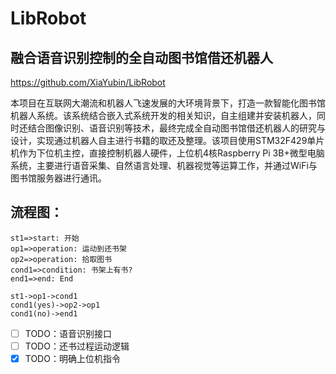 # LibRobot
## 融合语音识别控制的全自动图书馆借还机器人
https://github.com/XiaYubin/LibRobot

本项目在互联网大潮流和机器人飞速发展的大环境背景下，打造一款智能化图书馆机器人系统。该系统结合嵌入式系统开发的相关知识，自主组建并安装机器人，同时还结合图像识别、语音识别等技术，最终完成全自动图书馆借还机器人的研究与设计，实现通过机器人自主进行书籍的取还及整理。该项目使用STM32F429单片机作为下位机主控，直接控制机器人硬件，上位机4核Raspberry Pi 3B+微型电脑系统，主要进行语音采集、自然语言处理、机器视觉等运算工作，并通过WiFi与图书馆服务器进行通讯。

## 流程图：

```flow
st1=>start: 开始
op1=>operation: 运动到还书架
op2=>operation: 拾取图书
cond1=>condition: 书架上有书?
end1=>end: End

st1->op1->cond1
cond1(yes)->op2->op1
cond1(no)->end1
```


- [ ] TODO：语音识别接口
- [ ] TODO：还书过程运动逻辑
- [x] TODO：明确上位机指令